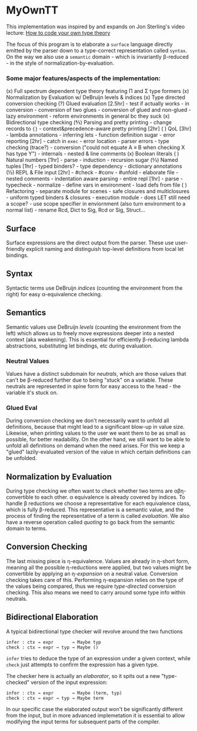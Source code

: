 # MyOwnTT
This implementation was inspired by and expands on Jon Sterling's video lecture:
[How to code your own type theory](https://youtu.be/DEj-_k2Nx6o)

The focus of this program is to elaborate a `surface` language directly emitted by the parser down to a type-correct representation called `syntax`. On the way we also use a `semantic` domain - which is invariantly β-reduced - in the style of normalization-by-evaluation.

### Some major features/aspects of the implementation:
(x) Full spectrum dependent type theory featuring Π and Σ type formers
(x) Normalization by Evaluation w/ DeBruijn levels & indices
(x) Type directed conversion checking
(?) Glued evaluation [2.5hr]
    - test if actually works
        - in conversion
            - conversion of two glues
            - conversion of glued and non-glued
    - lazy environment
        - reform environments in general bc they suck
(x) Bidirectional type checking
(⅘) Parsing and pretty printing
    - change records to `{}`
    - context&precedence-aware pretty printing [2hr]
( ) QoL [3hr]
    - lambda annotations
    - inferring lets
    - function definition sugar
    - error reporting [2hr]
        - catch in `exec`
        - error location
        - parser errors
        - type checking (trace?)
        - conversion ("could not equate A ≡ B when checking X has type Y")
        - internals
    - nested & line comments
(x) Boolean literals
( ) Natural numbers [1hr]
    - parse
    - induction
    - recursion sugar
(⅔) Named tuples [1hr]
    - typed binders?
    - type dependency
    - dictionary annotations
(½) REPL & File input [2hr]
    - #check
    - #conv
    - #unfold
    - elaborate file
    - nested comments
    - indentation aware parsing
    - entire repl [1hr]
        - parse
        - typecheck
        - normalize
        - define vars in environment
        - load defs from file
( ) Refactoring
    - separate module for scenes
    - safe closures and multiclosures
    - uniform typed binders & closures
    - execution module
    - does LET still need a scope?
    - use scope specifier in enviornment (also turn environment to a normal list)
    - rename Rcd, Dict to Sig, Rcd or Sig, Struct...


## Surface
Surface expressions are the direct output from the parser. These use user-friendly explicit naming and distinguish top-level definitions from local let bindings.

## Syntax
Syntactic terms use DeBruijn *indices* (counting the environment from the right) for easy α-equivalence checking.

## Semantics
Semantic values use DeBruijn *levels* (counting the environment from the left) which allows us to freely move expressions deeper into a nested context (aka weakening). This is essential for efficiently β-reducing lambda abstractions, substituting let bindings, etc during evaluation.

### Neutral Values
Values have a distinct subdomain for *neutrals*, which are those values that can't be β-reduced further due to being "stuck" on a variable. These neutrals are represented in spine form for easy access to the head - the variable it's stuck on.
### Glued Eval
During conversion checking we don't necessarily want to unfold all definitions, because that might lead to a significant blow-up in value size. Likewise, when printing values to the user we want them to be as small as possible, for better readability. On the other hand, we still want to be able to unfold all definitions on demand when the need arises. For this we keep a "glued" lazily-evaluated version of the value in which certain definitions can be unfolded.

## Normalization by Evaluation
During type checking we often want to check whether two terms are αβη-convertible to each other. α equivalence is already covered by indices. To handle β reductions we choose a representative for each equivalence class, which is fully β-reduced. This representative is a semantic value, and the process of finding the representative of a term is called *evaluation*.
We also have a reverse operation called *quoting* to go back from the semantic domain to terms.

## Conversion Checking
The last missing piece is η-equivalence. Values are already in η-short form, meaning all the possible η-reductions were applied, but two values might be convertible by applying an η-*expansion* on a neutral value. Conversion checking takes care of this.
Performing η-expansion relies on the type of the values being compared, thus we require *type-directed* conversion checking. This also means we need to carry around some type info within neutrals.

## Bidirectional Elaboration
A typical bidirectional type checker will revolve around the two functions
```
infer : ctx → expr       → Maybe typ
check : ctx → expr → typ → Maybe ()
```
`infer` tries to deduce the type of an expression under a given context, while `check` just attempts to confirm the expression has a given type.

The checker here is actually an *elaborator*, so it spits out a new "type-checked" version of the input expression:
```
infer : ctx → expr       → Maybe (term, typ)
check : ctx → expr → typ → Maybe term
```
In our specific case the elaborated output won't be significantly different from the input, but in more advanced implemetation it is essential to allow modifying the input terms for subsequent parts of the compiler.